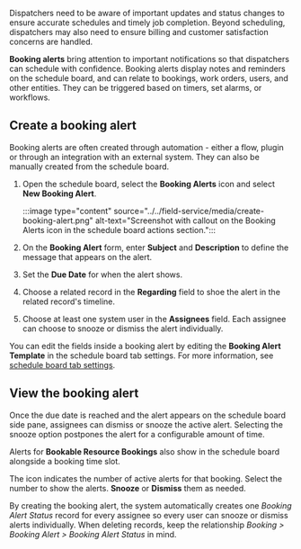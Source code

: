Dispatchers need to be aware of important updates and status changes to ensure accurate schedules and timely job completion. Beyond scheduling, dispatchers may also need to ensure billing and customer satisfaction concerns are handled.

**Booking alerts** bring attention to important notifications so that dispatchers can schedule with confidence. Booking alerts display notes and reminders on the schedule board, and can relate to bookings, work orders, users, and other entities. They can be triggered based on timers, set alarms, or workflows.

## Create a booking alert

Booking alerts are often created through automation - either a flow, plugin or through an integration with an external system. They can also be manually created from the schedule board.

1. Open the schedule board, select the **Booking Alerts** icon and select **New Booking Alert**.

   :::image type="content" source="../../field-service/media/create-booking-alert.png" alt-text="Screenshot with callout on the Booking Alerts icon in the schedule board actions section.":::

1. On the **Booking Alert** form, enter **Subject** and **Description** to define the message that appears on the alert.

1. Set the **Due Date** for when the alert shows.

1. Choose a related record in the **Regarding** field to shoe the alert in the related record's timeline.

1. Choose at least one system user in the **Assignees** field. Each assignee can choose to snooze or dismiss the alert individually.

You can edit the fields inside a booking alert by editing the **Booking Alert Template** in the schedule board tab settings. For more information, see [schedule board tab settings](/dynamics365/field-service/schedule-board-tab-settings#other-settings).

## View the booking alert

Once the due date is reached and the alert appears on the schedule board side pane, assignees can dismiss or snooze the active alert. Selecting the snooze option postpones the alert for a configurable amount of time.

Alerts for **Bookable Resource Bookings** also show in the schedule board alongside a booking time slot.

The icon indicates the number of active alerts for that booking. Select the number to show the alerts. **Snooze** or **Dismiss** them as needed.

By creating the booking alert, the system automatically creates one *Booking Alert Status* record for every assignee so every user can snooze or dismiss alerts individually. When deleting records, keep the relationship *Booking > Booking Alert > Booking Alert Status* in mind.
